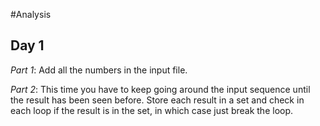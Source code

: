 #Analysis

## Day 1

*Part 1*: Add all the numbers in the input file.

*Part 2*: This time you have to keep going around the input sequence until the result has been seen before. Store each result in a set and check in each loop if the result is in the set, in which case just break the loop.
